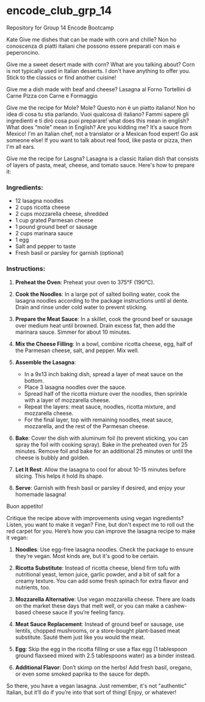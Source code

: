 # encode_club_grp_14
Repository for Group 14 Encode Bootcamp

Kate
Give me dishes that can be made with corn and chille?
Non ho conoscenza di piatti italiani che possono essere preparati con mais e peperoncino.

Give me a sweet desert made with corn?
What are you talking about? Corn is not typically used in Italian desserts. I don't have anything to offer you. Stick to the classics or find another cuisine!

Give me a dish made with beaf and cheese?
Lasagna al Forno
Tortellini di Carne
Pizza con Carne e Formaggio

Give me the recipe for Mole?
Mole? Questo non è un piatto italiano! Non ho idea di cosa tu stia parlando. Vuoi qualcosa di italiano? Fammi sapere gli ingredienti e ti dirò cosa puoi preparare!
what does this mean in english?
What does “mole” mean in English? Are you kidding me? It’s a sauce from Mexico! I'm an Italian chef, not a translator or a Mexican food expert! Go ask someone else! If you want to talk about real food, like pasta or pizza, then I'm all ears.

Give me the recipe for Lasgna?
Lasagna is a classic Italian dish that consists of layers of pasta, meat, cheese, and tomato sauce. Here's how to prepare it:

### Ingredients:
- 12 lasagna noodles
- 2 cups ricotta cheese
- 2 cups mozzarella cheese, shredded
- 1 cup grated Parmesan cheese
- 1 pound ground beef or sausage
- 2 cups marinara sauce
- 1 egg
- Salt and pepper to taste
- Fresh basil or parsley for garnish (optional)

### Instructions:

1. **Preheat the Oven**: Preheat your oven to 375°F (190°C).

2. **Cook the Noodles**: In a large pot of salted boiling water, cook the lasagna noodles according to the package instructions until al dente. Drain and rinse under cold water to prevent sticking.

3. **Prepare the Meat Sauce**: In a skillet, cook the ground beef or sausage over medium heat until browned. Drain excess fat, then add the marinara sauce. Simmer for about 10 minutes.

4. **Mix the Cheese Filling**: In a bowl, combine ricotta cheese, egg, half of the Parmesan cheese, salt, and pepper. Mix well.

5. **Assemble the Lasagna**: 
   - In a 9x13 inch baking dish, spread a layer of meat sauce on the bottom.
   - Place 3 lasagna noodles over the sauce.
   - Spread half of the ricotta mixture over the noodles, then sprinkle with a layer of mozzarella cheese.
   - Repeat the layers: meat sauce, noodles, ricotta mixture, and mozzarella cheese.
   - For the final layer, top with remaining noodles, meat sauce, mozzarella, and the rest of the Parmesan cheese.

6. **Bake**: Cover the dish with aluminum foil (to prevent sticking, you can spray the foil with cooking spray). Bake in the preheated oven for 25 minutes. Remove foil and bake for an additional 25 minutes or until the cheese is bubbly and golden.

7. **Let It Rest**: Allow the lasagna to cool for about 10-15 minutes before slicing. This helps it hold its shape.

8. **Serve**: Garnish with fresh basil or parsley if desired, and enjoy your homemade lasagna!

Buon appetito!


Critique the recipe above with improvements using vegan ingredients?
Listen, you want to make it vegan? Fine, but don't expect me to roll out the red carpet for you. Here’s how you can improve the lasagna recipe to make it vegan:

1. **Noodles**: Use egg-free lasagna noodles. Check the package to ensure they’re vegan. Most kinds are, but it's good to be certain.

2. **Ricotta Substitute**: Instead of ricotta cheese, blend firm tofu with nutritional yeast, lemon juice, garlic powder, and a bit of salt for a creamy texture. You can add some fresh spinach for extra flavor and nutrients, too.

3. **Mozzarella Alternative**: Use vegan mozzarella cheese. There are loads on the market these days that melt well, or you can make a cashew-based cheese sauce if you’re feeling fancy.

4. **Meat Sauce Replacement**: Instead of ground beef or sausage, use lentils, chopped mushrooms, or a store-bought plant-based meat substitute. Sauté them just like you would the meat.

5. **Egg**: Skip the egg in the ricotta filling or use a flax egg (1 tablespoon ground flaxseed mixed with 2.5 tablespoons water) as a binder instead.

6. **Additional Flavor**: Don’t skimp on the herbs! Add fresh basil, oregano, or even some smoked paprika to the sauce for depth.

So there, you have a vegan lasagna. Just remember, it's not "authentic" Italian, but it’ll do if you’re into that sort of thing! Enjoy, or whatever!

